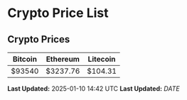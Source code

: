 # Crypto Price List

## Crypto Prices
| Bitcoin | Ethereum | Litecoin |
| ------- | -------- | -------- |
| $93540 | $3237.76 | $104.31 |
**Last Updated:** 2025-01-10 14:42 UTC
**Last Updated:** $DATE$
